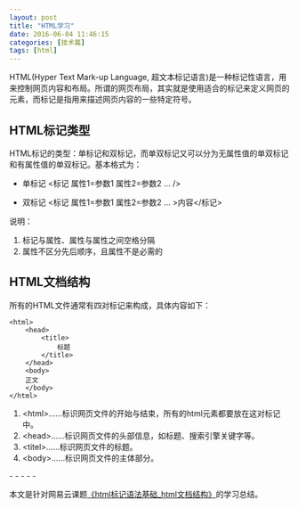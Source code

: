 ```yaml
---
layout: post
title: "HTML学习"
date: 2016-06-04 11:46:15
categories: [技术篇]
tags: [html]
---
```

HTML(Hyper Text Mark-up Language, 超文本标记语言)是一种标记性语言，用来控制网页内容和布局。所谓的网页布局，其实就是使用适合的标记来定义网页的元素，而标记是指用来描述网页内容的一些特定符号。
 
## HTML标记类型
HTML标记的类型：单标记和双标记，而单双标记又可以分为无属性值的单双标记和有属性值的单双标记。基本格式为：

* 单标记
<标记 属性1=参数1 属性2=参数2 … /> 

* 双标记
<标记 属性1=参数1 属性2=参数2 … >内容</标记> 

说明：

1. 标记与属性、属性与属性之间空格分隔
2. 属性不区分先后顺序，且属性不是必需的

## HTML文档结构
所有的HTML文件通常有四对标记来构成，具体内容如下：

```
<html>
	<head>
		<title>
			标题
		</title>
	</head>
	<body>
	正文
	</body>
</html>
```

1. \<html>......</html>标识网页文件的开始与结束，所有的html元素都要放在这对标记中。
2. \<head>......</head>标识网页文件的头部信息，如标题、搜索引擎关键字等。
3. \<titel>......</title>标识网页文件的标题。
4. \<body>......</body>标识网页文件的主体部分。

\- - - - -

本文是针对网易云课题[《html标记语法基础_html文档结构》](http://study.163.com/course/courseLearn.htm?courseId=215009#/learn/video?lessonId=310094&courseId=215009)的学习总结。
